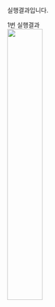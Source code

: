 실행결과입니다.

1번 실행결과<br>
<img src = "[이미지 주소](https://github.com/tgog111/PP1_Project1/blob/master/screenshots/%EC%8A%A4%ED%81%AC%EB%A6%B0%EC%83%B7%202023-09-01%20170820.png?raw=true)https://github.com/tgog111/PP1_Project1/blob/master/screenshots/%EC%8A%A4%ED%81%AC%EB%A6%B0%EC%83%B7%202023-09-01%20170820.png?raw=true " width="40%">

